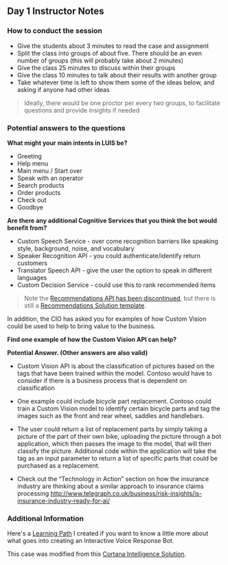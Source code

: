 ## Day 1 Instructor Notes

### How to conduct the session
* Give the students about 3 minutes to read the case and assignment
* Split the class into groups of about five. There should be an even number of groups (this will probably take about 2 minutes)
* Give the class 25 minutes to discuss within their groups
* Give the class 10 minutes to talk about their results with another group
* Take whatever time is left to show them some of the ideas below, and asking if anyone had other ideas
> Ideally, there would be one proctor per every two groups, to facilitate questions and provide insights if needed

### Potential answers to the questions

**What might your main intents in LUIS be?**
* Greeting
* Help menu
* Main menu / Start over
* Speak with an operator
* Search products
* Order products
* Check out
* Goodbye


**Are there any additional Cognitive Services that you think the bot would benefit from?**  
* Custom Speech Service - over come recognition barriers like speaking style, background, noise, and vocabulary
* Speaker Recognition API - you could authenticate/identify return customers
* Translator Speech API - give the user the option to speak in different languages
* Custom Decision Service - could use this to rank recommended items

> Note the [Recommendations API has been discontinued](https://docs.microsoft.com/en-us/azure/cognitive-services/Recommendations/overview), but there is still a [Recommendations Solution template](http://aka.ms/recopcs).

In addition, the CIO has asked you for examples of how Custom Vision could be
used to help to bring value to the business.

**Find one example of how the Custom Vision API can help?**

   **Potential Answer. (Other answers are also valid)**

   * Custom Vision API is about the classification of pictures based on the tags
   that have been trained within the model. Contoso would have to consider if
   there is a business process that is dependent on classification

   * One example could include bicycle part replacement. Contoso could train a
   Custom Vision model to identify certain bicycle parts and tag the images
   such as the front and rear wheel, saddles and handlebars.

   * The user could return a list of replacement parts by simply taking a
   picture of the part of their own bike, uploading the picture through a bot
   application, which then passes the image to the model, that will then
   classify the picture. Additional code within the application will take the
   tag as an input parameter to return a list of specific parts that could be
   purchased as a replacement.

   * Check out the “Technology in Action” section on how the insurance industry
   are thinking about a similar approach to insurance claims processing
   <http://www.telegraph.co.uk/business/risk-insights/is-insurance-industry-ready-for-ai/>

### Additional Information
Here's a [Learning Path](https://github.com/amthomas46/LearningPaths/blob/master/Developer/Learning%20Path%20-%20Interactive%20Voice%20Response%20Bot.md) I created if you want to know a little more about what goes into creating an Interactive Voice Response Bot.

This case was modified from this [Cortana Intelligence Solution](https://gallery.cortanaintelligence.com/Solution/Interactive-Voice-Response-Bot).

